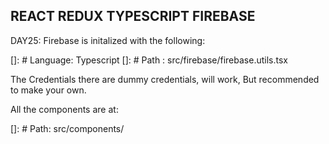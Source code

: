 ## REACT REDUX TYPESCRIPT FIREBASE

DAY25: Firebase is initalized with the following:

[]: # Language: Typescript
[]: # Path : src/firebase/firebase.utils.tsx

The Credentials there are dummy credentials, will work, But recommended to make your own.

All the components are at:

[]: # Path: src/components/